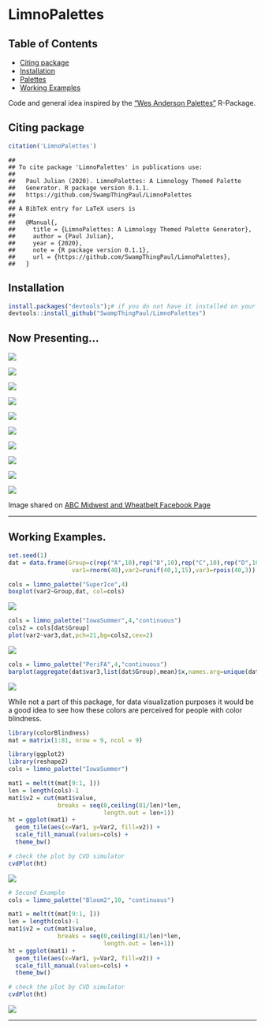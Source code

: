 LimnoPalettes
================

## Table of Contents

  - [Citing package](#cite)
  - [Installation](#install)
  - [Palettes](#examp)
  - [Working Examples](#workexamp)

Code and general idea inspired by the [“Wes Anderson
Palettes”](https://github.com/karthik/wesanderson) R-Package.

## Citing package <a name="cite"></a>

``` r
citation('LimnoPalettes')
```

    ## 
    ## To cite package 'LimnoPalettes' in publications use:
    ## 
    ##   Paul Julian (2020). LimnoPalettes: A Limnology Themed Palette
    ##   Generator. R package version 0.1.1.
    ##   https://github.com/SwampThingPaul/LimnoPalettes
    ## 
    ## A BibTeX entry for LaTeX users is
    ## 
    ##   @Manual{,
    ##     title = {LimnoPalettes: A Limnology Themed Palette Generator},
    ##     author = {Paul Julian},
    ##     year = {2020},
    ##     note = {R package version 0.1.1},
    ##     url = {https://github.com/SwampThingPaul/LimnoPalettes},
    ##   }

## Installation <a name="install"></a>

``` r
install.packages("devtools");# if you do not have it installed on your PC
devtools::install_github("SwampThingPaul/LimnoPalettes")
```

## Now Presenting… <a name="examp"></a>

![](man/figures/iowa-1.png)<!-- -->

![](man/figures/PeriFA-1.png)<!-- -->

![](man/figures/Bloom1-1.png)<!-- -->

![](man/figures/Bloom2-1.png)<!-- -->

![](man/figures/SuperIce-1.png)<!-- -->

![](man/figures/FlatheadRocks-1.png)<!-- -->

![](man/figures/ShelburnePond-1.png)<!-- -->

![](man/figures/WetSoil-1.png)<!-- -->

![](man/figures/OrdRiver-1.png)<!-- -->

![](man/figures/WA%20Salt%20Lakes%20-1.png)<!-- -->

Image shared on [ABC Midwest and Wheatbelt Facebook
Page](https://www.facebook.com/abcmidwestandwheatbelt/photos/a.321716205984/10158416054510985/)

-----

## Working Examples. <a name="workexamp"></a>

``` r
set.seed(1)
dat = data.frame(Group=c(rep("A",10),rep("B",10),rep("C",10),rep("D",10)),
                  var1=rnorm(40),var2=runif(40,1,15),var3=rpois(40,3))

cols = limno_palette("SuperIce",4)
boxplot(var2~Group,dat, col=cols)
```

![](man/figures/examp1-1.png)<!-- -->

``` r
cols = limno_palette("IowaSummer",4,"continuous")
cols2 = cols[dat$Group]
plot(var2~var3,dat,pch=21,bg=cols2,cex=2)
```

![](man/figures/examp2-1.png)<!-- -->

``` r
cols = limno_palette("PeriFA",4,"continuous")
barplot(aggregate(dat$var3,list(dat$Group),mean)$x,names.arg=unique(dat$Group),ylim=c(0,4),col=cols)
```

![](man/figures/examp3-1.png)<!-- -->

While not a part of this package, for data visualization purposes it
would be a good idea to see how these colors are perceived for people
with color blindness.

``` r
library(colorBlindness)
mat = matrix(1:81, nrow = 9, ncol = 9)

library(ggplot2)
library(reshape2)
cols = limno_palette("IowaSummer")

mat1 = melt(t(mat[9:1, ]))
len = length(cols)-1
mat1$v2 = cut(mat1$value,
              breaks = seq(0,ceiling(81/len)*len, 
                           length.out = len+1))
ht = ggplot(mat1) + 
  geom_tile(aes(x=Var1, y=Var2, fill=v2)) + 
  scale_fill_manual(values=cols) + 
  theme_bw()

# check the plot by CVD simulator
cvdPlot(ht)
```

![](man/figures/unnamed-chunk-3-1.png)<!-- -->

``` r
# Second Example
cols = limno_palette("Bloom2",10, "continuous")

mat1 = melt(t(mat[9:1, ]))
len = length(cols)-1
mat1$v2 = cut(mat1$value,
              breaks = seq(0,ceiling(81/len)*len, 
                           length.out = len+1))
ht = ggplot(mat1) + 
  geom_tile(aes(x=Var1, y=Var2, fill=v2)) + 
  scale_fill_manual(values=cols) + 
  theme_bw()

# check the plot by CVD simulator
cvdPlot(ht)
```

![](man/figures/unnamed-chunk-4-1.png)<!-- -->

-----
